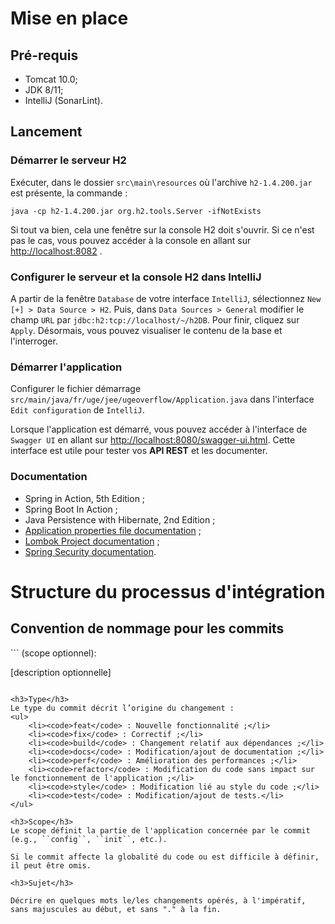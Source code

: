 <h1>Mise en place</h1>

<h2>Pré-requis</h2>

<ul>
    <li>Tomcat 10.0;</li>
    <li>JDK 8/11;</li>
    <li>IntelliJ (SonarLint).</li>
</ul>

<h2>Lancement</h2>

<h3>Démarrer le serveur H2</h3>

Exécuter, dans le dossier `src\main\resources` où l'archive `h2-1.4.200.jar` est présente, la commande :

``java -cp h2-1.4.200.jar org.h2.tools.Server -ifNotExists``

Si tout va bien, cela une fenêtre sur la console H2 doit s'ouvrir. Si ce n'est pas le cas, vous pouvez accéder à la console en allant sur [http://localhost:8082](http://localhost:8082/) .

<h3>Configurer le serveur et la console H2 dans IntelliJ</h3>

A partir de la fenêtre `Database` de votre interface `IntelliJ`, sélectionnez `New [+] > Data Source > H2`. Puis, dans `Data Sources > General` modifier le champ `URL` par `jdbc:h2:tcp://localhost/~/h2DB`. Pour finir, cliquez sur `Apply`. Désormais, vous pouvez visualiser le contenu de la base et l'interroger. 

<h3>Démarrer l'application</h3>

Configurer le fichier démarrage `src/main/java/fr/uge/jee/ugeoverflow/Application.java` dans l'interface `Edit configuration` de `IntelliJ`.

Lorsque l'application est démarré, vous pouvez accéder à l'interface de `Swagger UI` en allant sur [http://localhost:8080/swagger-ui.html](http://localhost:8080/swagger-ui.html). 
Cette interface est utile pour tester vos **API REST** et les documenter.

<h3>Documentation</h3>
<ul>
    <li>Spring in Action, 5th Edition ;</li>
    <li>Spring Boot In Action ;</li>
    <li>Java Persistence with Hibernate, 2nd Edition ;</li>
    <li><a href="https://docs.spring.io/spring-boot/docs/current/reference/html/application-properties.html">Application properties file documentation</a> ;
    <li><a href="https://projectlombok.org/features/">Lombok Project documentation</a> ;</li>
    <li><a href="https://docs.spring.io/spring-security/site/docs/4.2.3.RELEASE/reference/htmlsingle/">Spring Security documentation</a>.</li>
</ul>

<h1>Structure du processus d'intégration</h1>

<h2>Convention de nommage pour les commits</h2>
```
<type>(scope optionnel): <sujet>

[description optionnelle]
```

<h3>Type</h3>
Le type du commit décrit l’origine du changement :
<ul>
    <li><code>feat</code> : Nouvelle fonctionnalité ;</li>
    <li><code>fix</code> : Correctif ;</li>
    <li><code>build</code> : Changement relatif aux dépendances ;</li>
    <li><code>docs</code> : Modification/ajout de documentation ;</li>
    <li><code>perf</code> : Amélioration des performances ;</li>
    <li><code>refactor</code> : Modification du code sans impact sur le fonctionnement de l'application ;</li>
    <li><code>style</code> : Modification lié au style du code ;</li>
    <li><code>test</code> : Modification/ajout de tests.</li>
</ul>

<h3>Scope</h3>
Le scope définit la partie de l'application concernée par le commit (e.g., ``config``, ``init``, etc.).

Si le commit affecte la globalité du code ou est difficile à définir, il peut être omis. 

<h3>Sujet</h3>

Décrire en quelques mots le/les changements opérés, à l'impératif, sans majuscules au début, et sans "." à la fin.
